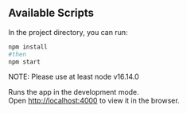 ## Available Scripts

In the project directory, you can run:

```bash
npm install
#then
npm start
```

NOTE: Please use at least node v16.14.0


Runs the app in the development mode.\
Open [http://localhost:4000](http://localhost:4000) to view it in the browser.